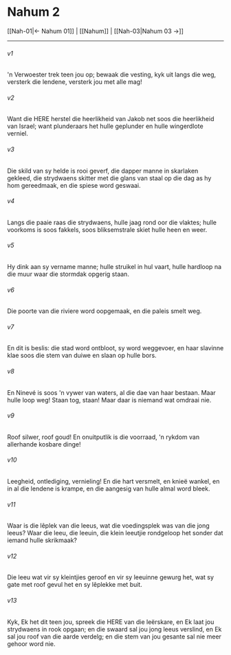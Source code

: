 # Nahum 2

[[Nah-01|← Nahum 01]] | [[Nahum]] | [[Nah-03|Nahum 03 →]]
***

###### v1
'n Verwoester trek teen jou op; bewaak die vesting, kyk uit langs die weg, versterk die lendene, versterk jou met alle mag! 
###### v2
Want die HERE herstel die heerlikheid van Jakob net soos die heerlikheid van Israel; want plunderaars het hulle geplunder en hulle wingerdlote verniel. 
###### v3
Die skild van sy helde is rooi geverf, die dapper manne in skarlaken gekleed, die strydwaens skitter met die glans van staal op die dag as hy hom gereedmaak, en die spiese word geswaai. 
###### v4
Langs die paaie raas die strydwaens, hulle jaag rond oor die vlaktes; hulle voorkoms is soos fakkels, soos bliksemstrale skiet hulle heen en weer. 
###### v5
Hy dink aan sy vername manne; hulle struikel in hul vaart, hulle hardloop na die muur waar die stormdak opgerig staan. 
###### v6
Die poorte van die riviere word oopgemaak, en die paleis smelt weg. 
###### v7
En dit is beslis: die stad word ontbloot, sy word weggevoer, en haar slavinne klae soos die stem van duiwe en slaan op hulle bors. 
###### v8
En Ninevé is soos 'n vywer van waters, al die dae van haar bestaan. Maar hulle loop weg! Staan tog, staan! Maar daar is niemand wat omdraai nie. 
###### v9
Roof silwer, roof goud! En onuitputlik is die voorraad, 'n rykdom van allerhande kosbare dinge! 
###### v10
Leegheid, ontlediging, vernieling! En die hart versmelt, en knieë wankel, en in al die lendene is krampe, en die aangesig van hulle almal word bleek. 
###### v11
Waar is die lêplek van die leeus, wat die voedingsplek was van die jong leeus? Waar die leeu, die leeuin, die klein leeutjie rondgeloop het sonder dat iemand hulle skrikmaak? 
###### v12
Die leeu wat vir sy kleintjies geroof en vir sy leeuinne gewurg het, wat sy gate met roof gevul het en sy lêplekke met buit. 
###### v13
Kyk, Ek het dit teen jou, spreek die HERE van die leërskare, en Ek laat jou strydwaens in rook opgaan; en die swaard sal jou jong leeus verslind, en Ek sal jou roof van die aarde verdelg; en die stem van jou gesante sal nie meer gehoor word nie. 
